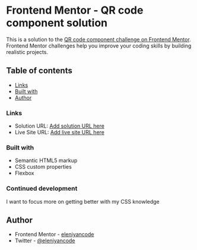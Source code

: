 # Frontend Mentor - QR code component solution

This is a solution to the [QR code component challenge on Frontend Mentor](https://www.frontendmentor.io/challenges/qr-code-component-iux_sIO_H). Frontend Mentor challenges help you improve your coding skills by building realistic projects. 

## Table of contents
  - [Links](#links)
  - [Built with](#built-with)
- [Author](#author)

### Links

- Solution URL: [Add solution URL here](https://github.com/Eleniyancode/QRCode)
- Live Site URL: [Add live site URL here](https://eleniyancode.github.io/QRCode/)

### Built with

- Semantic HTML5 markup
- CSS custom properties
- Flexbox

### Continued development

I want to focus more on getting better with my CSS knowledge

## Author

- Frontend Mentor - [eleniyancode](https://www.frontendmentor.io/profile/eleniyancode)
- Twitter - [@eleniyancode](https://www.twitter.com/eleniyancode)


